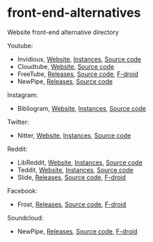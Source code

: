 # front-end-alternatives
Website front-end alternative directory

Youtube:
- Invidious, [Website](https://invidious.snopyta.org), [Instances](https://invidio.us), [Source code](https://github.com/iv-org/invidious)
- Cloudtube, [Website](https://tube.cadence.moe), [Source code](https://git.sr.ht/~cadence/cloudtube)
- FreeTube, [Releases](https://github.com/FreeTubeApp/FreeTube/releases), [Source code](https://github.com/FreeTubeApp/FreeTube), [F-droid](https://f-droid.org/en/packages/org.schabi.newpipe/)
- NewPipe, [Releases](https://github.com/TeamNewPipe/NewPipe/releases), [Source code](https://github.com/TeamNewPipe/NewPipe)

Instagram:
- Bibliogram, [Website](https://bibliogram.art), [Instances](https://git.sr.ht/~cadence/bibliogram-docs/tree/master/docs/Instances.md), [Source code](https://git.sr.ht/~cadence/bibliogram)

Twitter:
- Nitter, [Website](https://nitter.net), [Instances](https://github.com/zedeus/nitter/wiki/Instances), [Source code](https://github.com/zedeus/nitter)

Reddit:
- LibReddit, [Website](https://libredd.it), [Instances](https://github.com/spikecodes/libreddit#instances), [Source code](https://github.com/spikecodes/libreddit)
- Teddit, [Website](https://teddit.net), [Instances](https://codeberg.org/teddit/teddit#instances), [Source code](https://codeberg.org/teddit/teddit)
- Slide, [Releases](https://github.com/ccrama/Slide/releases), [Source code](https://github.com/ccrama/Slide), [F-droid](https://f-droid.org/en/packages/me.ccrama.redditslide/)

Facebook:
- Frost, [Releases](https://github.com/AllanWang/Frost-for-Facebook/releases), [Source code](https://github.com/AllanWang/Frost-for-Facebook), [F-droid](https://f-droid.org/en/packages/com.pitchedapps.frost/)

Soundcloud:
- NewPipe, [Releases](https://github.com/TeamNewPipe/NewPipe/releases), [Source code](https://github.com/TeamNewPipe/NewPipe), [F-droid](https://f-droid.org/en/packages/org.schabi.newpipe/)
